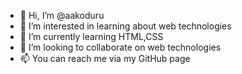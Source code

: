 - 👋 Hi, I’m @aakoduru
- 👀 I’m interested in learning about web technologies
- 🌱 I’m currently learning HTML,CSS
- 💞️ I’m looking to collaborate on web technologies
- 📫 You can reach me via my GitHub page

<!---
aakoduru/aakoduru is a ✨ special ✨ repository because its `README.md` (this file) appears on your GitHub profile.
You can click the Preview link to take a look at your changes.
--->
